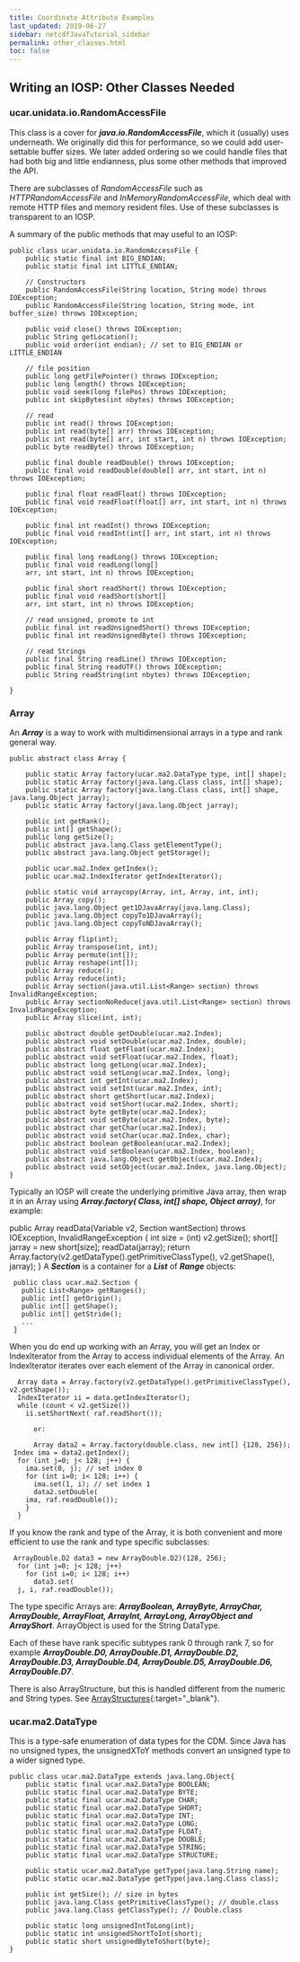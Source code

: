 ```yaml
---
title: Coordinate Attribute Examples
last_updated: 2019-06-27
sidebar: netcdfJavaTutorial_sidebar
permalink: other_classes.html
toc: false
---
```


## Writing an IOSP: Other Classes Needed

### ucar.unidata.io.RandomAccessFile

This class is a cover for <b>_java.io.RandomAccessFile_</b>, which it (usually) uses underneath. We originally did this for performance, so we could add user-settable buffer sizes. We later added ordering so we could handle files that had both big and little endianness, plus some other methods that improved the API.

There are subclasses of _RandomAccessFile_ such as _HTTPRandomAccessFile_ and _InMemoryRandomAccessFile_, which deal with remote HTTP files and memory resident files. Use of these subclasses is transparent to an IOSP.

A summary of the public methods that may useful to an IOSP:

~~~
public class ucar.unidata.io.RandomAccessFile {
    public static final int BIG_ENDIAN;
    public static final int LITTLE_ENDIAN;

    // Constructors
    public RandomAccessFile(String location, String mode) throws IOException;
    public RandomAccessFile(String location, String mode, int buffer_size) throws IOException;

    public void close() throws IOException;
    public String getLocation();
    public void order(int endian); // set to BIG_ENDIAN or LITTLE_ENDIAN

    // file position
    public long getFilePointer() throws IOException;
    public long length() throws IOException;
    public void seek(long filePos) throws IOException;
    public int skipBytes(int nbytes) throws IOException;

    // read
    public int read() throws IOException;
    public int read(byte[] arr) throws IOException;
    public int read(byte[] arr, int start, int n) throws IOException;
    public byte readByte() throws IOException;

    public final double readDouble() throws IOException;
    public final void readDouble(double[] arr, int start, int n) throws IOException;

    public final float readFloat() throws IOException;
    public final void readFloat(float[] arr, int start, int n) throws IOException;

    public final int readInt() throws IOException;
    public final void readInt(int[] arr, int start, int n) throws IOException;

    public final long readLong() throws IOException;
    public final void readLong(long[]
    arr, int start, int n) throws IOException;

    public final short readShort() throws IOException;
    public final void readShort(short[]
    arr, int start, int n) throws IOException;

    // read unsigned, promote to int
    public final int readUnsignedShort() throws IOException;
    public final int readUnsignedByte() throws IOException;

    // read Strings
    public final String readLine() throws IOException;
    public final String readUTF() throws IOException;
    public String readString(int nbytes) throws IOException;

}
~~~

### Array
An <b>_Array_</b> is a way to work with multidimensional arrays in a type and rank general way.

~~~
public abstract class Array {

    public static Array factory(ucar.ma2.DataType type, int[] shape);
    public static Array factory(java.lang.Class class, int[] shape);
    public static Array factory(java.lang.Class class, int[] shape, java.lang.Object jarray);
    public static Array factory(java.lang.Object jarray);

    public int getRank();
    public int[] getShape();
    public long getSize();
    public abstract java.lang.Class getElementType();
    public abstract java.lang.Object getStorage();

    public ucar.ma2.Index getIndex();
    public ucar.ma2.IndexIterator getIndexIterator();

    public static void arraycopy(Array, int, Array, int, int);
    public Array copy();
    public java.lang.Object get1DJavaArray(java.lang.Class);
    public java.lang.Object copyTo1DJavaArray();
    public java.lang.Object copyToNDJavaArray();

    public Array flip(int);
    public Array transpose(int, int);
    public Array permute(int[]);
    public Array reshape(int[]);
    public Array reduce();
    public Array reduce(int);
    public Array section(java.util.List<Range> section) throws InvalidRangeException;
    public Array sectionNoReduce(java.util.List<Range> section) throws InvalidRangeException;
    public Array slice(int, int);

    public abstract double getDouble(ucar.ma2.Index);
    public abstract void setDouble(ucar.ma2.Index, double);
    public abstract float getFloat(ucar.ma2.Index);
    public abstract void setFloat(ucar.ma2.Index, float);
    public abstract long getLong(ucar.ma2.Index);
    public abstract void setLong(ucar.ma2.Index, long);
    public abstract int getInt(ucar.ma2.Index);
    public abstract void setInt(ucar.ma2.Index, int);
    public abstract short getShort(ucar.ma2.Index);
    public abstract void setShort(ucar.ma2.Index, short);
    public abstract byte getByte(ucar.ma2.Index);
    public abstract void setByte(ucar.ma2.Index, byte);
    public abstract char getChar(ucar.ma2.Index);
    public abstract void setChar(ucar.ma2.Index, char);
    public abstract boolean getBoolean(ucar.ma2.Index);
    public abstract void setBoolean(ucar.ma2.Index, boolean);
    public abstract java.lang.Object getObject(ucar.ma2.Index);
    public abstract void setObject(ucar.ma2.Index, java.lang.Object);
}
~~~
Typically an IOSP will create the underlying primitive Java array, then wrap it in an Array using <b>_Array.factory( Class, int[] shape, Object array)_</b>, for example:

 public Array readData(Variable v2, Section wantSection) throws IOException, InvalidRangeException {
   int size = (int) v2.getSize();
   short[] jarray = new short[size];
   readData(jarray);
   return Array.factory(v2.getDataType().getPrimitiveClassType(), v2.getShape(), jarray);
 }
A <b>_Section_</b> is a container for a _<b>List_</b> of <b>_Range_</b> objects:

~~~
 public class ucar.ma2.Section {
   public List<Range> getRanges();
   public int[] getOrigin();
   public int[] getShape();
   public int[] getStride();
   ...
 }
~~~

When you do end up working with an Array, you will get an Index or IndexIterator from the Array to access individual elements of the Array. An IndexIterator iterates over each element of the Array in canonical order.

~~~
  Array data = Array.factory(v2.getDataType().getPrimitiveClassType(), v2.getShape());
  IndexIterator ii = data.getIndexIterator();
  while (count < v2.getSize())
    ii.setShortNext( raf.readShort());

      or:

      Array data2 = Array.factory(double.class, new int[] {128, 256});
 Index ima = data2.getIndex();
  for (int j=0; j< 128; j++) {
    ima.set(0, j); // set index 0
    for (int i=0; i< 128; i++) {
      ima.set(1, i); // set index 1
      data2.setDouble(
    ima, raf.readDouble()); 
    }
  }
~~~

If you know the rank and type of the Array, it is both convenient and more efficient to use the rank and type specific subclasses:

~~~
 ArrayDouble.D2 data3 = new ArrayDouble.D2)(128, 256);
  for (int j=0; j< 128; j++) 
    for (int i=0; i< 128; i++) 
      data3.set(
  j, i, raf.readDouble());
~~~

The type specific Arrays are: <b>_ArrayBoolean, ArrayByte, ArrayChar, ArrayDouble, ArrayFloat, ArrayInt, ArrayLong, ArrayObject and ArrayShort_</b>. ArrayObject is used for the String DataType.

Each of these have rank specific subtypes rank 0 through rank 7, so for example <b>_ArrayDouble.D0, ArrayDouble.D1, ArrayDouble.D2, ArrayDouble.D3, ArrayDouble.D4, ArrayDouble.D5, ArrayDouble.D6, ArrayDouble.D7_</b>.

There is also ArrayStructure, but this is handled different from the numeric and String types. See [ArrayStructures](/arraystructures_ref.html){:target="_blank"}.

### ucar.ma2.DataType

This is a type-safe enumeration of data types for the CDM. Since Java has no unsigned types, the unsignedXToY methods convert an unsigned type to a wider signed type.

~~~
public class ucar.ma2.DataType extends java.lang.Object{
    public static final ucar.ma2.DataType BOOLEAN;
    public static final ucar.ma2.DataType BYTE;
    public static final ucar.ma2.DataType CHAR;
    public static final ucar.ma2.DataType SHORT;
    public static final ucar.ma2.DataType INT;
    public static final ucar.ma2.DataType LONG;
    public static final ucar.ma2.DataType FLOAT;
    public static final ucar.ma2.DataType DOUBLE;
    public static final ucar.ma2.DataType STRING;
    public static final ucar.ma2.DataType STRUCTURE;

    public static ucar.ma2.DataType getType(java.lang.String name);
    public static ucar.ma2.DataType getType(java.lang.Class class);

    public int getSize(); // size in bytes
    public java.lang.Class getPrimitiveClassType(); // double.class
    public java.lang.Class getClassType(); // Double.class

    public static long unsignedIntToLong(int);
    public static int unsignedShortToInt(short);
    public static short unsignedByteToShort(byte);
}
~~~